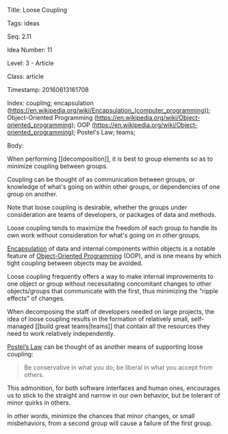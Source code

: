 Title:  Loose Coupling

Tags:   ideas

Seq:    2.11

Idea Number: 11

Level:  3 - Article

Class:  article

Timestamp: 20160613161708

Index:  coupling; encapsulation (https://en.wikipedia.org/wiki/Encapsulation_(computer_programming)); Object-Oriented Programming (https://en.wikipedia.org/wiki/Object-oriented_programming); OOP (https://en.wikipedia.org/wiki/Object-oriented_programming); Postel's Law; teams; 

Body:

When performing [[decomposition]], it is best to group elements so as to minimize coupling between groups.

Coupling can be thought of as communication between groups, or knowledge of what's going on within other groups, or dependencies of one group on another.

Note that loose coupling is desirable, whether the groups under consideration are teams of developers, or packages of data and methods.

Loose coupling tends to maximize the freedom of each group to handle its own work without consideration for what's going on in other groups.

<a href="https://en.wikipedia.org/wiki/Encapsulation_(computer_programming)" class="reflink" target="ref">Encapsulation</a> of data and internal components within objects is a notable feature of <a href="https://en.wikipedia.org/wiki/Object-oriented_programming" class="reflink" target="ref">Object-Oriented Programming</a> (OOP), and is one means by which tight coupling between objects may be avoided.

Loose coupling frequently offers a way to make internal improvements to one object or group without necessitating concomitant changes to other objects/groups that communicate with the first, thus minimizing the "ripple effects" of changes.

When decomposing the staff of developers needed on large projects, the idea of loose coupling results in the formation of relatively small, self-managed [[build great teams|teams]] that contain all the resources they need to work relatively independently.

<a href="https://en.wikipedia.org/wiki/Robustness_principle" class="reflink" target="ref">Postel’s Law</a> can be thought of as another means of supporting loose coupling:

> Be conservative in what you do; be liberal in what you accept from others.

This admonition, for both software interfaces and human ones, encourages us to stick to the straight and narrow in our own behavior, but be tolerant of minor quirks in others.

In other words, minimize the chances that minor changes, or small misbehaviors, from a second group will cause a failure of the first group.

